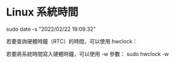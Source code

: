 # Linux 系統時間

sudo date -s "2022/02/22 19:09:32"

若要查詢硬體時鐘（RTC）的時間，可以使用 hwclock：

若要將系統時間寫入硬體時鐘，可以使用 -w 參數：
sudo hwclock -w

[](https://blog.gtwang.org/linux/howto-set-date-time-from-linux-command-prompt/)